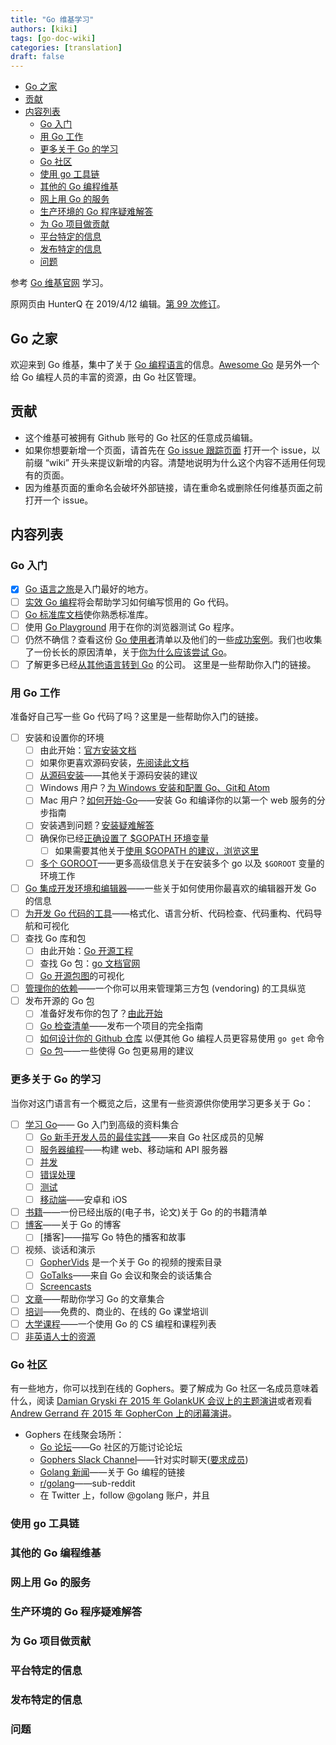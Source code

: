 ```yaml
---
title: "Go 维基学习"
authors: [kiki]
tags: [go-doc-wiki]
categories: [translation]
draft: false
---
```


- [Go 之家](#go-%e4%b9%8b%e5%ae%b6)
- [贡献](#%e8%b4%a1%e7%8c%ae)
- [内容列表](#%e5%86%85%e5%ae%b9%e5%88%97%e8%a1%a8)
  - [Go 入门](#go-%e5%85%a5%e9%97%a8)
  - [用 Go 工作](#%e7%94%a8-go-%e5%b7%a5%e4%bd%9c)
  - [更多关于 Go 的学习](#%e6%9b%b4%e5%a4%9a%e5%85%b3%e4%ba%8e-go-%e7%9a%84%e5%ad%a6%e4%b9%a0)
  - [Go 社区](#go-%e7%a4%be%e5%8c%ba)
  - [使用 go 工具链](#%e4%bd%bf%e7%94%a8-go-%e5%b7%a5%e5%85%b7%e9%93%be)
  - [其他的 Go 编程维基](#%e5%85%b6%e4%bb%96%e7%9a%84-go-%e7%bc%96%e7%a8%8b%e7%bb%b4%e5%9f%ba)
  - [网上用 Go 的服务](#%e7%bd%91%e4%b8%8a%e7%94%a8-go-%e7%9a%84%e6%9c%8d%e5%8a%a1)
  - [生产环境的 Go 程序疑难解答](#%e7%94%9f%e4%ba%a7%e7%8e%af%e5%a2%83%e7%9a%84-go-%e7%a8%8b%e5%ba%8f%e7%96%91%e9%9a%be%e8%a7%a3%e7%ad%94)
  - [为 Go 项目做贡献](#%e4%b8%ba-go-%e9%a1%b9%e7%9b%ae%e5%81%9a%e8%b4%a1%e7%8c%ae)
  - [平台特定的信息](#%e5%b9%b3%e5%8f%b0%e7%89%b9%e5%ae%9a%e7%9a%84%e4%bf%a1%e6%81%af)
  - [发布特定的信息](#%e5%8f%91%e5%b8%83%e7%89%b9%e5%ae%9a%e7%9a%84%e4%bf%a1%e6%81%af)
  - [问题](#%e9%97%ae%e9%a2%98)

参考 [Go 维基官网](https://github.com/golang/go/wiki) 学习。

原网页由 HunterQ 在 2019/4/12 编辑。[第 99 次修订](https://github.com/golang/go/wiki/Home/_history)。

## Go 之家

欢迎来到 Go 维基，集中了关于 [Go 编程语言](https://golang.org/)的信息。[Awesome Go](http://awesome-go.com/) 是另外一个给 Go 编程人员的丰富的资源，由 Go 社区管理。

## 贡献

- 这个维基可被拥有 Github 账号的 Go 社区的任意成员编辑。
- 如果你想要新增一个页面，请首先在 [Go issue 跟踪页面](https://github.com/golang/go/issues) 打开一个 issue，以前缀 “wiki” 开头来提议新增的内容。清楚地说明为什么这个内容不适用任何现有的页面。
- 因为维基页面的重命名会破坏外部链接，请在重命名或删除任何维基页面之前打开一个 issue。

## 内容列表

### Go 入门

- [x] [Go 语言之旅](gotour/README.md)是入门最好的地方。
- [ ] [实效 Go 编程](https://golang.org/doc/effective_go.html)将会帮助学习如何编写惯用的 Go 代码。
- [ ] [Go 标准库文档](https://golang.org/pkg/)使你熟悉标准库。
- [ ] 使用 [Go Playground](http://play.golang.org/) 用于在你的浏览器测试 Go 程序。
- [ ] 仍然不确信？查看这份 [Go 使用者](https://github.com/golang/go/wiki/GoUsers)清单以及他们的一些[成功案例](https://github.com/golang/go/wiki/SuccessStories)。我们也收集了一份长长的原因清单，关于[你为什么应该尝试 Go](https://github.com/golang/go/wiki/whygo)。
- [ ] 了解更多已经[从其他语言转到 Go](https://github.com/golang/go/wiki/FromXToGo) 的公司。
这里是一些帮助你入门的链接。

### 用 Go 工作

准备好自己写一些 Go 代码了吗？这里是一些帮助你入门的链接。

- [ ] 安装和设置你的环境
  - [ ] 由此开始：[官方安装文档](https://golang.org/doc/install)
  - [ ] 如果你更喜欢源码安装，[先阅读此文档](https://golang.org/doc/install/source)
  - [ ] [从源码安装](https://github.com/golang/go/wiki/InstallFromSource)——其他关于源码安装的建议
  - [ ] Windows 用户？[为 Windows 安装和配置 Go、Git和 Atom](https://github.com/abourget/getting-started-with-golang)
  - [ ] Mac 用户？[如何开始-Go](https://howistart.org/posts/go/1)——安装 Go 和编译你的以第一个 web 服务的分步指南
  - [ ] 安装遇到问题？[安装疑难解答](https://github.com/golang/go/wiki/InstallTroubleShooting)
  - [ ] 确保你已经[正确设置了 $GOPATH 环境变量](https://golang.org/doc/install/source#gopath)
    - [ ] 如果需要其他关于[使用 $GOPATH 的建议，浏览这里](https://github.com/golang/go/wiki/GOPATH)
  - [ ] [多个 GOROOT](https://github.com/golang/go/wiki/MultipleGoRoots)——更多高级信息关于在安装多个 go 以及 `$GOROOT` 变量的环境工作
- [ ] [Go 集成开发环境和编辑器](https://github.com/golang/go/wiki/IDEsAndTextEditorPlugins)——一些关于如何使用你最喜欢的编辑器开发 Go 的信息
- [ ] [为开发 Go 代码的工具](https://github.com/golang/go/wiki/CodeTools)——格式化、语言分析、代码检查、代码重构、代码导航和可视化
- [ ] 查找 Go 库和包
  - [ ] 由此开始：[Go 开源工程](https://github.com/golang/go/wiki/Projects)
  - [ ] 查找 Go 包：[go 文档官网](http://godoc.org/)
  - [ ] [Go 开源包图](https://anvaka.github.io/pm/#/galaxy/gosearch?l=1)的可视化
- [ ] [管理你的依赖](https://github.com/golang/go/wiki/PackageManagementTools)——一个你可以用来管理第三方包 (vendoring) 的工具纵览
- [ ] 发布开源的 Go 包
  - [ ] 准备好发布你的包了？[由此开始](https://github.com/golang/go/wiki/PackagePublishing)
  - [ ] [Go 检查清单](https://github.com/matttproud/gochecklist)——发布一个项目的完全指南
  - [ ] [如何设计你的 Github 仓库](https://github.com/golang/go/wiki/GitHubCodeLayout) 以便其他 Go 编程人员更容易使用 `go get` 命令
  - [ ] [Go 包](https://johnsto.co.uk/blog/go-package-go)——一些使得 Go 包更易用的建议

### 更多关于 Go 的学习

当你对这门语言有一个概览之后，这里有一些资源供你使用学习更多关于 Go：

- [ ] [学习 Go](https://github.com/golang/go/wiki/Learn)—— Go 入门到高级的资料集合
  - [ ] [Go 新手开发人员的最佳实践](https://medium.com/@IndianGuru/best-practices-for-a-new-go-developer-8660384302fc)——来自 Go 社区成员的见解
  - [ ] [服务器编程](https://github.com/golang/go/wiki/LearnServerProgramming)——构建 web、移动端和 API 服务器
  - [ ] [并发](https://github.com/golang/go/wiki/LearnConcurrency)
  - [ ] [错误处理](https://github.com/golang/go/wiki/LearnErrorHandling)
  - [ ] [测试](learn_testing.md)
  - [ ] [移动端](https://github.com/golang/go/wiki/Mobile)——安卓和 iOS
- [ ] [书籍](https://github.com/golang/go/wiki/Books)——一份已经出版的(电子书，论文)关于 Go 的的书籍清单
- [ ] [博客](https://github.com/golang/go/wiki/Blogs)——关于 Go 的博客
  - [ ] [播客]——描写 Go 特色的播客和故事
- [ ] 视频、谈话和演示
  - [ ] [GopherVids](http://gophervids.appspot.com/) 是一个关于 Go 的视频的搜索目录
  - [ ] [GoTalks](https://github.com/golang/go/wiki/GoTalks)——来自 Go 会议和聚会的谈话集合
  - [ ] [Screencasts](https://github.com/golang/go/wiki/Screencasts)
- [ ] [文章](https://github.com/golang/go/wiki/Articles)——帮助你学习 Go 的文章集合
- [ ] [培训](https://github.com/golang/go/wiki/Training)——免费的、商业的、在线的 Go 课堂培训
- [ ] [大学课程](https://github.com/golang/go/wiki/Courses)——一个使用 Go 的 CS 编程和课程列表
- [ ] [非英语人士的资源](https://github.com/golang/go/wiki/NonEnglish)

### Go 社区

有一些地方，你可以找到在线的 Gophers。要了解成为 Go 社区一名成员意味着什么，阅读 [Damian Gryski 在 2015 年 GolankUK 会议上的主题演讲](https://medium.com/@dgryski/the-go-community-f0d00e3a19e)或者观看 [Andrew Gerrand 在 2015 年 GopherCon 上的闭幕演讲](https://www.youtube.com/watch?v=0ht89TxZZnk)。

- Gophers 在线聚会场所：
  - [Go 论坛](https://forum.golangbridge.org/)——Go 社区的万能讨论论坛
  - [Gophers Slack Channel](http://gophers.slack.com/)——针对实时聊天([要求成员](http://blog.gopheracademy.com/gophers-slack-community/))
  - [Golang 新闻](http://golangnews.com/)——关于 Go 编程的链接
  - [r/golang](http://reddit.com/r/golang)——sub-reddit
  - 在 Twitter 上，follow @golang 账户，并且

### 使用 go 工具链

### 其他的 Go 编程维基

### 网上用 Go 的服务

### 生产环境的 Go 程序疑难解答

### 为 Go 项目做贡献

### 平台特定的信息

### 发布特定的信息

### 问题
